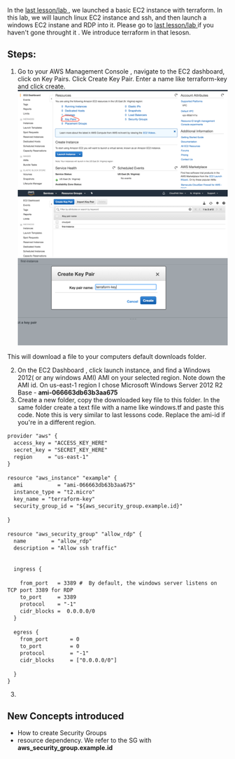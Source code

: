 In the [last lesson/lab ](terraform-aws/lesson1-ec2-with-terraform.MD), we launched a basic EC2 instance with terraform. 
In this lab, we will launch linux EC2 instance and ssh, and then launch a windows EC2 instane and RDP into it. Please go to  [last lesson/lab ](terraform-aws/lesson1-ec2-with-terraform.MD) if you haven't gone throught it . We introduce terraform in that lesosn. 



## Steps: 

1) Go to your AWS Management Console , navigate to the EC2 dashboard, click on Key Pairs. Click Create Key Pair. Enter a name like terraform-key and click create. 
![key](images/key-pair.png)
![key](images/Create-key-start.png)
![key](images/Create-key.png)

This will download a file to your computers default downloads folder. 

2) On the EC2 Dashboard , click launch instance,  and find a Windows 2012( or any windows AMI)  AMI on your selected region. Note down the AMI id. On us-east-1 region I chose Microsoft Windows Server 2012 R2 Base - **ami-066663db63b3aa675**
2) Create a new folder, copy the downloaded key file to this folder. In the same folder create a text file with a name like windows.tf and paste this code. Note this is very similar to last lessons code. Replace the ami-id if you're in a different region.
```HCL
provider "aws" {
  access_key = "ACCESS_KEY_HERE"
  secret_key = "SECRET_KEY_HERE"
  region     = "us-east-1"
}

resource "aws_instance" "example" {
  ami           = "ami-066663db63b3aa675"
  instance_type = "t2.micro"
  key_name = "terraform-key"
  security_group_id = "${aws_security_group.example.id}"
  
}

resource "aws_security_group" "allow_rdp" {
  name        = "allow_rdp"
  description = "Allow ssh traffic"
 

  ingress {
  
    from_port   = 3389 #  By default, the windows server listens on TCP port 3389 for RDP
    to_port     = 3389
    protocol    = "-1"
    cidr_blocks =  0.0.0.0/0
  }

  egress {
    from_port       = 0
    to_port         = 0
    protocol        = "-1"
    cidr_blocks     = ["0.0.0.0/0"]
  
  }
}
```

3) 



## New Concepts introduced
- How to create Security Groups 
- resource dependency. We refer to the SG with **aws_security_group.example.id**

